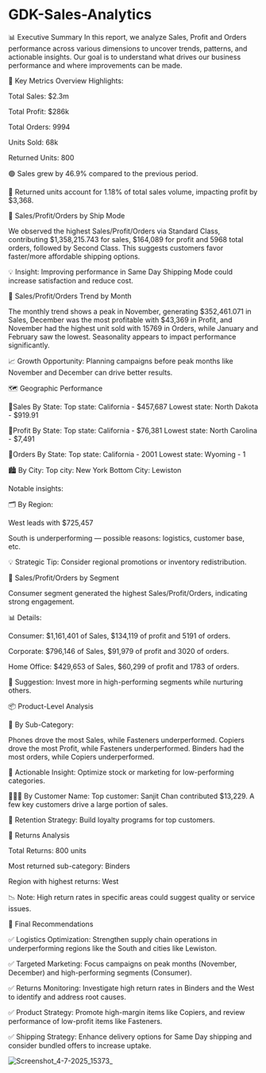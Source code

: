 # GDK-Sales-Analytics





📊 Executive Summary
In this report, we analyze Sales, Profit and Orders performance across various dimensions to uncover trends, patterns, and actionable insights. Our goal is to understand what drives our business performance and where improvements can be made.

🧾 Key Metrics Overview
Highlights:

Total Sales: $2.3m

Total Profit: $286k

Total Orders: 9994

Units Sold: 68k

Returned Units: 800

🟢 Sales grew by 46.9% compared to the previous period.

🔴 Returned units account for 1.18% of total sales volume, impacting profit by $3,368.



🚚 Sales/Profit/Orders by Ship Mode

We observed the highest Sales/Profit/Orders via Standard Class, contributing $1,358,215.743 for sales, $164,089 for profit and 5968 total orders, followed by Second Class. This suggests customers favor faster/more affordable shipping options.

💡 Insight: Improving performance in Same Day Shipping Mode could increase satisfaction and reduce cost.


📅 Sales/Profit/Orders Trend by Month

The monthly trend shows a peak in November, generating $352,461.071 in Sales, December was the most profitable with $43,369 in Profit, and November had the highest unit sold with 15769 in Orders, while January and February saw the lowest. Seasonality appears to impact performance significantly.

📈 Growth Opportunity: Planning campaigns before peak months like November and December can drive better results.


🗺️ Geographic Performance

📍Sales  By State:
Top state: California - $457,687
Lowest state: North Dakota - $919.91

📍Profit  By State:
Top state: California - $76,381
Lowest state: North Carolina - $7,491

📍Orders  By State:
Top state: California - 2001
Lowest state: Wyoming - 1

🏙️ By City:
Top city: New York
Bottom City: Lewiston

Notable insights:

🗂️ By Region:

West leads with $725,457

South is underperforming — possible reasons: logistics, customer base, etc.

💡 Strategic Tip: Consider regional promotions or inventory redistribution.


👥 Sales/Profit/Orders by Segment

Consumer segment generated the highest Sales/Profit/Orders, indicating strong engagement.

📊 Details:

Consumer: $1,161,401 of Sales, $134,119 of profit and 5191 of orders.

Corporate:  $796,146 of Sales, $91,979 of profit and 3020 of orders.

Home Office:  $429,653 of Sales, $60,299 of profit and 1783 of orders.

💬 Suggestion: Invest more in high-performing segments while nurturing others.


📦 Product-Level Analysis

🛒 By Sub-Category:

Phones drove the most Sales, while Fasteners underperformed.
Copiers drove the most Profit, while Fasteners underperformed.
Binders had the most orders, while Copiers underperformed.


🎯 Actionable Insight: Optimize stock or marketing for low-performing categories.


🧑‍🤝‍🧑 By Customer Name:
Top customer: Sanjit Chan contributed $13,229. A few key customers drive a large portion of sales.

💼 Retention Strategy: Build loyalty programs for top customers.



🔁 Returns Analysis


Total Returns: 800 units


Most returned sub-category: Binders

Region with highest returns: West

📉 Note: High return rates in specific areas could suggest quality or service issues.



📌 Final Recommendations


✅ Logistics Optimization:
Strengthen supply chain operations in underperforming regions like the South and cities like Lewiston.

✅ Targeted Marketing:
Focus campaigns on peak months (November, December) and high-performing segments (Consumer).

✅ Returns Monitoring:
Investigate high return rates in Binders and the West to identify and address root causes.

✅ Product Strategy:
Promote high-margin items like Copiers, and review performance of low-profit items like Fasteners.

✅ Shipping Strategy:
Enhance delivery options for Same Day shipping and consider bundled offers to increase uptake.




![Screenshot_4-7-2025_15373_](https://github.com/user-attachments/assets/343ed6d6-6f0e-4c22-9da0-84537218136a)









